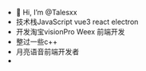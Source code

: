 - 👋 Hi, I’m @Talesxx
- 技术栈JavaScript vue3  react  electron
- 开发淘宝visionPro Weex 前端开发
- 整过一些c++
- 月亮语音前端开发者
- 




<!---
Talesxx/Talesxx is a ✨ special ✨ repository because its `README.md` (this file) appears on your GitHub profile.
You can click the Preview link to take a look at your changes.
--->
